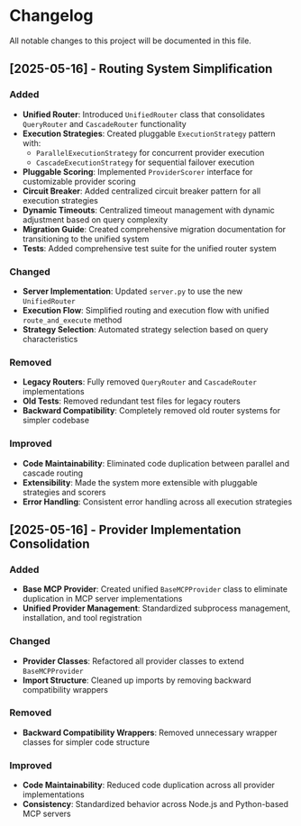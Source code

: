 # Changelog

All notable changes to this project will be documented in this file.

## [2025-05-16] - Routing System Simplification

### Added
- **Unified Router**: Introduced `UnifiedRouter` class that consolidates `QueryRouter` and `CascadeRouter` functionality
- **Execution Strategies**: Created pluggable `ExecutionStrategy` pattern with:
  - `ParallelExecutionStrategy` for concurrent provider execution
  - `CascadeExecutionStrategy` for sequential failover execution
- **Pluggable Scoring**: Implemented `ProviderScorer` interface for customizable provider scoring
- **Circuit Breaker**: Added centralized circuit breaker pattern for all execution strategies
- **Dynamic Timeouts**: Centralized timeout management with dynamic adjustment based on query complexity
- **Migration Guide**: Created comprehensive migration documentation for transitioning to the unified system
- **Tests**: Added comprehensive test suite for the unified router system

### Changed
- **Server Implementation**: Updated `server.py` to use the new `UnifiedRouter`
- **Execution Flow**: Simplified routing and execution flow with unified `route_and_execute` method
- **Strategy Selection**: Automated strategy selection based on query characteristics

### Removed
- **Legacy Routers**: Fully removed `QueryRouter` and `CascadeRouter` implementations
- **Old Tests**: Removed redundant test files for legacy routers
- **Backward Compatibility**: Completely removed old router systems for simpler codebase

### Improved
- **Code Maintainability**: Eliminated code duplication between parallel and cascade routing
- **Extensibility**: Made the system more extensible with pluggable strategies and scorers
- **Error Handling**: Consistent error handling across all execution strategies

## [2025-05-16] - Provider Implementation Consolidation

### Added
- **Base MCP Provider**: Created unified `BaseMCPProvider` class to eliminate duplication in MCP server implementations
- **Unified Provider Management**: Standardized subprocess management, installation, and tool registration

### Changed
- **Provider Classes**: Refactored all provider classes to extend `BaseMCPProvider`
- **Import Structure**: Cleaned up imports by removing backward compatibility wrappers

### Removed
- **Backward Compatibility Wrappers**: Removed unnecessary wrapper classes for simpler code structure

### Improved
- **Code Maintainability**: Reduced code duplication across all provider implementations
- **Consistency**: Standardized behavior across Node.js and Python-based MCP servers